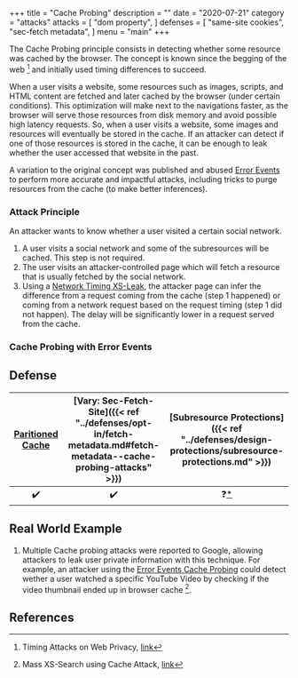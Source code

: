 +++
title = "Cache Probing"
description = ""
date = "2020-07-21"
category = "attacks"
attacks = [
    "dom property",
]
defenses = [
    "same-site cookies",
    "sec-fetch metadata",
]
menu = "main"
+++

The Cache Probing principle consists in detecting whether some resource was cached by the browser. The concept is known since the begging of the web [^4] and initially used timing differences to succeed. 

When a user visits a website, some resources such as images, scripts, and HTML content are fetched and later cached by the browser (under certain conditions). This optimization will make next to the navigations faster, as the browser will serve those resources from disk memory and avoid possible high latency requests. So, when a user visits a website, some images and resources will eventually be stored in the cache. If an attacker can detect if one of those resources is stored in the cache, it can be enough to leak whether the user accessed that website in the past. 

A variation to the original concept was published and abused [Error Events](https://TODO-REFFERSUBSECTIONBELLOW) to perform more accurate and impactful attacks, including tricks to purge resources from the cache (to make better inferences).

### Attack Principle

An attacker wants to know whether a user visited a certain social network.

1. A user visits a social network and some of the subresources will be cached. This step is not required.
2. The user visits an attacker-controlled page which will fetch a resource that is usually fetched by the social network. 
3. Using a [Network Timing XS-Leak](https://TODO), the attacker page can infer the difference from a request coming from the cache (step 1 happened) or coming from a network request based on the request timing (step 1 did not happen). The delay will be significantly lower in a request served from the cache.

### Cache Probing with Error Events




## Defense

| [Paritioned Cache](https://TODO)   | [Vary: Sec-Fetch-Site]({{< ref "../defenses/opt-in/fetch-metadata.md#fetch-metadata--cache-probing-attacks" >}})  | [Subresource Protections]({{< ref "../defenses/design-protections/subresource-protections.md" >}}) |
|:---------------------------------:|:-------------------------------------:|:---------------------------------------:|
|                ✔️                 |                  ✔️                   |                   ❓[*](https://TODO-referdeploysectioninsubresourceprotection)                   | 

## Real World Example

1. Multiple Cache probing attacks were reported to Google, allowing attackers to leak user private information with this technique. For example, an attacker using the [Error Events Cache Probing](https://TODO) could detect wether a user watched a specific YouTube Video by checking if the video thumbnail ended up in browser cache [^3].

## References

[^1]: Abusing HTTP Status Codes to Expose Private Information, [link](https://www.grepular.com/Abusing_HTTP_Status_Codes_to_Expose_Private_Information)
[^2]: HTTP Cache Cross-Site Leaks, [link](http://sirdarckcat.blogspot.com/2019/03/http-cache-cross-site-leaks.html)
[^3]: Mass XS-Search using Cache Attack, [link](https://terjanq.github.io/Bug-Bounty/Google/cache-attack-06jd2d2mz2r0/index.html)
[^4]: Timing Attacks on Web Privacy, [link](http://www.cs.jhu.edu/~fabian/courses/CS600.424/course_papers/webtiming.pdf)